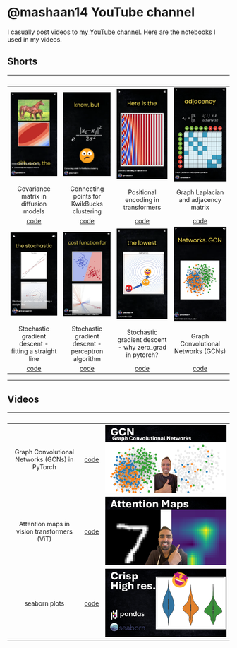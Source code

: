 # @mashaan14 YouTube channel
I casually post videos to [my YouTube channel](https://youtube.com/@mashaan14). Here are the notebooks I used in my videos.

## Shorts
|&nbsp;|&nbsp;|&nbsp;|&nbsp;|
| :---: | :---: | :---: | :---: |
| [<img src="imgs/2023_11_02_covariance_in_diffusion.png" />](https://youtube.com/shorts/4jYY0b52NIQ?feature=share) | [<img src="imgs/2023_11_07_graph_construction.png" />](https://youtube.com/shorts/Sl93IlD_1VU?feature=share) | [<img src="imgs/2023_11_10_positional_encoding.png" />](https://youtube.com/shorts/T6N1v7NyeS4?feature=share) | [<img src="imgs/2023_11_12_graph_Laplacian.png" />](https://youtube.com/shorts/jr93FHW1krg?feature=share) |
| Covariance matrix in diffusion models | Connecting points for KwikBucks clustering | Positional encoding in transformers | Graph Laplacian and adjacency matrix |
| [code](https://github.com/mashaan14/YouTube-channel/blob/main/notebooks/2023_11_02_covariance_in_diffusion.ipynb) | [code](https://github.com/mashaan14/YouTube-channel/blob/main/notebooks/2023_11_07_graph_construction.ipynb) | [code](https://github.com/mashaan14/YouTube-channel/blob/main/notebooks/2023_11_10_positional_encoding.ipynb) | [code](https://github.com/mashaan14/YouTube-channel/blob/main/notebooks/2023_11_12_graph_Laplacian.ipynb) |
| [<img src="imgs/2023_11_17_SGD_line.png" />](https://youtube.com/shorts/mo8zvjTr5fU?feature=share) |[<img src="imgs/2023_11_21_SGD_Perceptron.png" />](https://youtube.com/shorts/mo8zvjTr5fU?feature=share)|[<img src="imgs/2023_11_26_SGD_Zero.png" />](https://youtube.com/shorts/qi7nmesPyhs?feature=share)|[<img src="imgs/2023_12_07_GCN_introduction.png" />](https://youtube.com/shorts/tdvEbcr7h-c?feature=share)|
| Stochastic gradient descent - fitting a straight line |Stochastic gradient descent - perceptron algorithm|Stochastic gradient descent - why zero_grad in pytorch?|Graph Convolutional Networks (GCNs)|
| [code](https://github.com/mashaan14/YouTube-channel/blob/main/notebooks/2023_11_17_SGD_line.ipynb) |[code](https://github.com/mashaan14/YouTube-channel/blob/main/notebooks/2023_12_10_SGD_Perceptron.ipynb)|[code](https://github.com/mashaan14/YouTube-channel/blob/main/notebooks/2023_11_17_SGD_line.ipynb)|[code](https://github.com/mashaan14/YouTube-channel/blob/main/notebooks/2023_12_04_GCN_introduction.ipynb)|


---

## Videos
|&nbsp;|&nbsp;|&nbsp;|
| :---: | :---: | :---: |
| Graph Convolutional Networks (GCNs) in PyTorch | [code](https://github.com/mashaan14/YouTube-channel/blob/main/notebooks/2023_12_04_GCN_introduction.ipynb) | [<img src="imgs/2023_12_04_GCN_introduction.png" />](https://youtu.be/G6c6zk0RhRM) |
| Attention maps in vision transformers (ViT) | [code](https://github.com/mashaan14/VisionTransformer-MNIST/blob/main/VisionTransformer_MNIST.ipynb) | [<img src="imgs/2023-11-29-VisionTransformer-MNIST.png" />](https://youtu.be/y1ZmMcMYjkY) |
| seaborn plots | [code](https://github.com/mashaan14/YouTube-channel/blob/main/notebooks/2023_11_13_seaborn_plots.ipynb) | [<img src="imgs/2023_11_13_seaborn_plots.png" />](https://youtu.be/uI6w_lEVZCs?feature=shared) |
